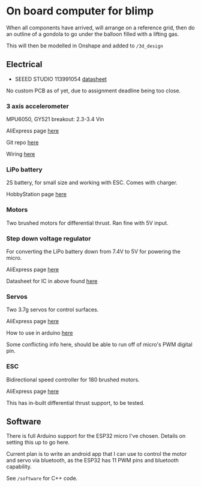 # On board computer for blimp
When all components have arrived, will arrange on a reference grid, then
do an outline of a gondola to go under the balloon filled with a lifting gas.

This will then be modelled in Onshape and added to `/3d_design`

## Electrical
- SEEED STUDIO 113991054 [datasheet](https://www.farnell.com/datasheets/3966714.pdf)

No custom PCB as of yet, due to assignment deadline being too close.

### 3 axis accelerometer
MPU6050, GY521 breakout: 2.3-3.4 Vin

AliExpress page [here](https://www.aliexpress.com/item/1005007231617232.html?spm=a2g0o.productlist.main.3.355875feKwwU4q&algo_pvid=6c07971c-6bd8-4d3a-884e-781a646e45b6&utparam-url=scene%3Asearch%7Cquery_from%3A)

Git repo [here](https://github.com/electroniccats/mpu6050)

Wiring [here](https://mschoeffler.com/2017/10/05/tutorial-how-to-use-the-gy-521-module-mpu-6050-breakout-board-with-the-arduino-uno/)

### LiPo battery
2S battery, for small size and working with ESC. Comes with charger.

HobbyStation page [here](https://hobbystation.co.nz/1-18-roc-lipo-battery-2s-380mah-same-as-fmsc2052-1/)

### Motors
Two brushed motors for differential thrust. Ran fine with 5V input.

### Step down voltage regulator
For converting the LiPo battery down from 7.4V to 5V for powering the micro.

AliExpress page [here](https://www.aliexpress.com/item/1005006244142432.html?spm=a2g0o.productlist.main.25.7eaf5e59tcTZa9&algo_pvid=f6b7edaa-460c-43ce-9464-9f9ba717c609&aem_p4p_detail=202407311703099489957027803350000186218&utparam-url=scene%3Asearch%7Cquery_from%3A&search_p4p_id=202407311703099489957027803350000186218_8)

Datasheet for IC in above found [here](https://www.diodes.com/assets/Datasheets/AP3503F.pdf)

### Servos
Two 3.7g servos for control surfaces.

AliExpress page [here](https://www.aliexpress.com/item/1005003137751361.html?spm=a2g0o.order_list.order_list_main.13.21ef1802dHYc6I)

How to use in arduino [here](https://www.youtube.com/watch?v=SfmHNb5QAzc)

Some conflicting info here, should be able to run off of micro's PWM digital pin.

### ESC
Bidirectional speed controller for 180 brushed motors.

AliExpress page [here](https://www.aliexpress.com/item/1005005466766191.html?spm=a2g0o.detail.pcDetailTopMoreOtherSeller.1.cc42JQCQJQCQBS&gps-id=pcDetailTopMoreOtherSeller&scm=1007.40050.354490.0&scm_id=1007.40050.354490.0&scm-url=1007.40050.354490.0&pvid=4ca67cf3-3ecf-47c9-9871-56fc679ce85f&_t=gps-id:pcDetailTopMoreOtherSeller,scm-url:1007.40050.354490.0,pvid:4ca67cf3-3ecf-47c9-9871-56fc679ce85f,tpp_buckets:668%232846%238115%232000&utparam-url=scene%3ApcDetailTopMoreOtherSeller%7Cquery_from%3A#nav-description)

This has in-built differential thrust support, to be tested.


## Software
There is full Arduino support for the ESP32 micro I've chosen. Details on setting
this up to go here.

Current plan is to write an android app that I can use to control the motor and servo
via bluetooth, as the ESP32 has 11 PWM pins and bluetooth capability.

See `/software` for C++ code.
